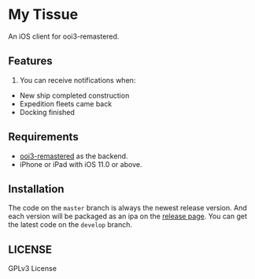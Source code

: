 # My Tissue
An iOS client for ooi3-remastered.

## Features
1. You can receive notifications when:
- New ship completed construction
- Expedition fleets came back
- Docking finished

## Requirements
- [ooi3-remastered](https://github.com/EnderQIU/ooi3-remastered) as the backend.
- iPhone or iPad with iOS 11.0 or above.

## Installation
The code on the `master` branch is always the newest release version. And each version will be packaged as an ipa on the [release page](https://github.com/EnderQIU/mytissue/releases). You can get the latest code on the `develop` branch.

## LICENSE
GPLv3 License
